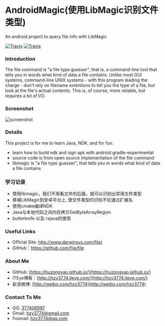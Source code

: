 AndroidMagic(使用LibMagic识别文件类型)
==================
An android project to query file info with LibMagic

[![Travis](https://img.shields.io/appveyor/ci/gruntjs/grunt.svg)](https://github.com/huzongyao/AndroidMagic/releases)
[![Travis](https://img.shields.io/badge/file-v5.37-brightgreen.svg)](https://github.com/file/file)

### Introduction
The file command is "a file type guesser", that is, a command-line tool that tells you in words
 what kind of data a file contains. Unlike most GUI systems, command-line UNIX systems - with this
 program leading the charge - don't rely on filename extentions to tell you the type of a file,
 but look at the file's actual contents. This is, of course, more reliable, but requires a bit of I/O.

### Screenshot
![screenshot](https://github.com/huzongyao/AndroidMagic/blob/master/misc/screen.gif?raw=true)

### Details
This project is for me to learn Java, NDK, and for fun.
* learn how to build ndk and sign apk with android gradle-experimental
* source code is from open source implementation of the file command
* libmagic is "a file type guesser", that tells you in words what kind of data a file contains

### 学习记录
* 使用libmagic，我们不用看文件的后缀，就可以识别出常用文件类型
* 移植LibMagic到安卓平台上, 使文件类型的识别不仅通过扩展名
* 使用cmake编译NDK
* Java与本地代码之间内存拷贝GetByteArrayRegion
* butterknife 以及 rxjava的使用

### Useful Links
* Official Site: http://www.darwinsys.com/file/
* GitHub：https://github.com/file/file

### About Me
 * GitHub: [https://huzongyao.github.io/](https://huzongyao.github.io/)
 * ITEye博客：[http://hzy3774.iteye.com/](http://hzy3774.iteye.com/)
 * 新浪微博: [http://weibo.com/hzy3774](http://weibo.com/hzy3774)

### Contact To Me
 * QQ: [377406997](http://wpa.qq.com/msgrd?v=3&uin=377406997&site=qq&menu=yes)
 * Gmail: [hzy3774@gmail.com](mailto:hzy3774@gmail.com)
 * Foxmail: [hzy3774@qq.com](mailto:hzy3774@qq.com)